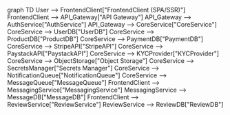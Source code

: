 graph TD
  User --> FrontendClient["FrontendClient (SPA/SSR)"]
  FrontendClient --> API_Gateway["API Gateway"]
  API_Gateway --> AuthService["AuthService"]
  API_Gateway --> CoreService["CoreService"]
  CoreService --> UserDB["UserDB"]
  CoreService --> ProductDB["ProductDB"]
  CoreService --> PaymentDB["PaymentDB"]
  CoreService --> StripeAPI["StripeAPI"]
  CoreService --> PaystackAPI["PaystackAPI"]
  CoreService --> KYCProvider["KYCProvider"]
  CoreService --> ObjectStorage["Object Storage"]
  CoreService --> SecretsManager["Secrets Manager"]
  CoreService --> NotificationQueue["NotificationQueue"]
  CoreService --> MessageQueue["MessageQueue"]
  FrontendClient --> MessagingService["MessagingService"]
  MessagingService --> MessageDB["MessageDB"]
  FrontendClient --> ReviewService["ReviewService"]
  ReviewService --> ReviewDB["ReviewDB"]